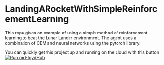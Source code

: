 # LandingARocketWithSimpleReinforcementLearning
This repo gives an example of using a simple method of reinforcement learning to beat the Lunar Lander environment. The agent uses a combination of CEM and neural networks using the pytorch library. 

You can quickly get this project up and running on the cloud with this button
[![Run on FloydHub](https://static.floydhub.com/button/button.svg)](https://floydhub.com/run?template=https://github.com/djbyrne/Landing-A-Rocket-With-Simple-Reinforcement-Learning)
